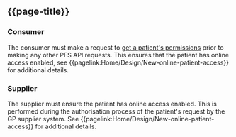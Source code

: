 ## {{page-title}}

### Consumer

The consumer must make a request to [get a patient's permissions](https://digital.nhs.uk/developer/api-catalogue/gp-connect-patient-facing-user-permissions#api-Default-getPatientPermissions) prior to making any other PFS API requests. This ensures that the patient has online access enabled, see {{pagelink:Home/Design/New-online-patient-access}} for additional details.

### Supplier

The supplier must ensure the patient has online access enabled. This is performed during the authorisation process of the patient's request by the GP supplier system. See {{pagelink:Home/Design/New-online-patient-access}} for additional details.
